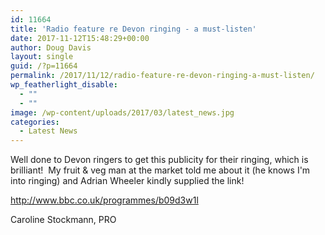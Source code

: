 ```yaml
---
id: 11664
title: 'Radio feature re Devon ringing - a must-listen'
date: 2017-11-12T15:48:29+00:00
author: Doug Davis
layout: single
guid: /?p=11664
permalink: /2017/11/12/radio-feature-re-devon-ringing-a-must-listen/
wp_featherlight_disable:
  - ""
  - ""
image: /wp-content/uploads/2017/03/latest_news.jpg
categories:
  - Latest News
---
```

Well done to Devon ringers to get this publicity for their ringing, which is brilliant!  My fruit & veg man at the market told me about it (he knows I&apos;m into ringing) and Adrian Wheeler kindly supplied the link!

<a href="http://www.bbc.co.uk/programmes/b09d3w1l" target="_blank" rel="noopener">http://www.bbc.co.uk/programmes/b09d3w1l</a>

Caroline Stockmann, PRO
